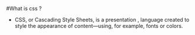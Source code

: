 #What is css ?
- CSS, or Cascading Style Sheets, is a presentation ,  language created to style the appearance of content—using, for example, fonts or colors.

